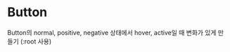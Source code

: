 # Button
Button의 normal, positive, negative 상태에서 hover, active일 때 변화가 있게 만들기
(:root 사용)
<!DOCTYPE html>
<html lang="ko-KR">
  <head>
    <meta charset="UTF-8" />
    <meta name="viewport" content="width=device-width, initial-scale=1.0" />
    <title>수업실습 : BUTTON</title>
    <style>
      :root {
        --main-background-color: #343f50;
        --positive-color: #439aff;
        --negative-color: #eb5757;
        --text-color-hover: #fff;
        --normal-border-color: #1a202c;
        --shadow-color-hover: #rgba(255, 255, 25, , 0.2);
        --shadow-color-active: #rgba(0, 0, 0, 0.2);
      }

      button {
        width: 88px;
        height: 32px;
        box-shadow: rgba(255, 255, 255, 0.1);
        font-size: 12px;
        text-align: center;
        font-weight: 700;
        line-height: 0.9;
      }

      .normal {
        color: #cbd5df;
        background-color: var(--main-background-color);
        border-color: var(--normal-border-color);
      }

      .normal:hover {
        color: var(--text-color-hover);
        background-color: var(--main-background-color);
        box-shadow: var(--shadow-color-hover);
        border-color: var(--normal-border-color);
        text-decoration: underline;
      }

      .normal:active {
        color: var(--text-color-hover);
        background-color: var(--main-background-color);
        box-shadow: var(--shadow-color-active);
        border-color: var(--normal-border-color);
        text-decoration: underline;
      }

      /* .normal:disabled {
        color: #4a5568;
        background-color: var(--main-background-color);
      } */

      .positive {
        color: var(--positive-color);
        background-color: var(--main-background-color);
      }

      .positive:hover {
        color: var(--text-color-hover);
        background-color: var(--positive-color);
        border-color: var(--positive-color);
        box-shadow: var(--shadow-color-hover);
        text-decoration: underline;
      }

      .positive:active {
        color: var(--text-color-hover);
        background-color: var(--positive-color);
        border-color: var(--positive-color);
        box-shadow: var(--shadow-color-active);
        text-decoration: underline;
      }

      .negative {
        color: var(--negative-color);
        background-color: var(--main-background-color);
      }

      .negative:hover {
        color: var(--text-color-hover);
        background-color: var(--negative-color);
        border-color: var(--negative-color);
        box-shadow: var(--shadow-color-hover);
        text-decoration: underline;
      }

      .negative:active {
        color: var(--text-color-hover);
        background-color: var(--negative-color);
        border-color: var(--negative-color);
        box-shadow: var(--shadow-color-active);
        text-decoration: underline;
      }

      .disabled {
        color: #4a5568;
        background-color: var(--main-background-color);
      }
    </style>
  </head>
  <body>
    <button class="normal">Button</button>
    <button class="positive">Yes</button>
    <button class="negative">Del</button>
    <!-- <button class="disable">Button</button> -->
    <button type="button" class="disabled" disabled>Button</button>
  </body>
</html>
